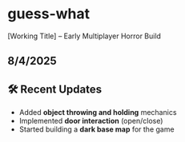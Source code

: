 # guess-what
[Working Title] – Early Multiplayer Horror Build

## 8/4/2025 
  ## 🛠️ Recent Updates

  - Added **object throwing and holding** mechanics
  - Implemented **door interaction** (open/close)
  - Started building a **dark base map** for the game
